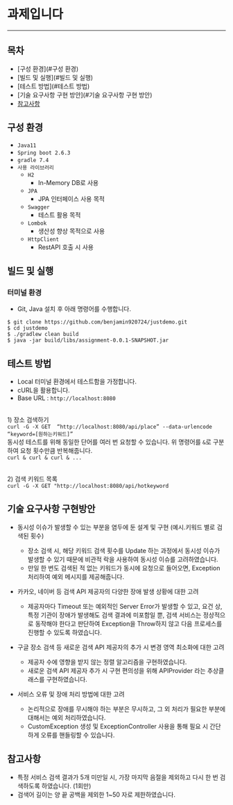 # 과제입니다
----

목차
----
- [구성 환경](#구성 환경)
- [빌드 및 실행](#빌드 및 실행)
- [테스트 방법](#테스트 방법)
- [기술 요구사항 구현 방안](#기술 요구사항 구현 방안)
- [참고사항](#참고사항)


구성 환경
----
* `Java11`
* `Spring boot 2.6.3`
* `gradle 7.4`
* `사용 라이브러리`
	- `H2` 
		- In-Memory DB로 사용
	- `JPA`
		- JPA 인터페이스 사용 목적
	- `Swagger`
		- 테스트 활용 목적
	- `Lombok`
		- 생산성 향상 목적으로 사용
	-  `HttpClient`
		- RestAPI 호출 시 사용
	
빌드 및 실행
----
### 터미널 환경
- Git, Java 설치 후 아래 명령어를 수행합니다.
```
$ git clone https://github.com/benjamin920724/justdemo.git
$ cd justdemo
$ ./gradlew clean build
$ java -jar build/libs/assignment-0.0.1-SNAPSHOT.jar
```

테스트 방법
----
- Local 터미널 환경에서 테스트함을 가정합니다.
- cURL을 활용합니다.
- Base URL : `http://localhost:8080`

<br/>1) 장소 검색하기 
<br/>`curl -G -X GET  “http://localhost:8080/api/place” --data-urlencode “keyword=[원하는키워드]”`
<br/>동시성 테스트를 위해 동일한 단어를 여러 번 요청할 수 있습니다. 위 명령어를 `&`로 구분하여 요청 횟수만큼 반복해줍니다.
<br/>`curl & curl & curl & ...`

<br/>2) 검색 키워드 목록
<br/>`curl -G -X GET "http://localhost:8080/api/hotkeyword`


기술 요구사항 구현방안
----
- 동시성 이슈가 발생할 수 있는 부분을 염두에 둔 설계 및 구현 (예시.키워드 별로 검색된 횟수)
	- 장소 검색 시, 해당 키워드 검색 횟수를 Update 하는 과정에서 동시성 이슈가 발생할 수 있기 때문에 비관적 락을 사용하여 동시성 이슈를 고려하였습니다.
	- 만일 한 번도 검색된 적 없는 키워드가 동시에 요청으로 들어오면, Exception 처리하여 예외 메시지를 제공해줍니다.
	
- 카카오, 네이버 등 검색 API 제공자의 다양한 장애 발생 상황에 대한 고려
	- 제공자마다 Timeout 또는 예외적인 Server Error가 발생할 수 있고, 요건 상, 특정 기관이 장애가 발생해도 검색 결과에 미포함일 뿐, 검색 서비스는 정상적으로 동작해야 한다고 판단하여 Exception을 Throw하지 않고 다음 프로세스를 진행할 수 있도록 하였습니다.

- 구글 장소 검색 등 새로운 검색 API 제공자의 추가 시 변경 영역 최소화에 대한 고려
	- 제공자 수에 영향을 받지 않는 정렬 알고리즘을 구현하였습니다.
	- 새로운 검색 API 제공자 추가 시 구현 편의성을 위해 APIProvider 라는 추상클래스를 구현하였습니다.

- 서비스 오류 및 장애 처리 방법에 대한 고려
	- 논리적으로 장애를 무시해야 하는 부분은 무시하고, 그 외 처리가 필요한 부분에 대해서는 예외 처리하였습니다.
	- CustomException 생성 및 ExceptionController 사용을 통해 필요 시 간단하게 오류를 핸들링할 수 있습니다.


참고사항
----
- 특정 서비스 검색 결과가 5개 미만일 시, 가장 마지막 음절을 제외하고 다시 한 번 검색하도록 하였습니다. (1회만)
- 검색어 길이는 양 끝 공백을 제외한 1~50 자로 제한하였습니다.




